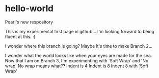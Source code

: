 # hello-world
Pearl's new respository

This is my experimental first page in github... I'm looking forward to being fluent at this. :)


I wonder where this branch is going? Maybe it's time to make Branch 2...



I wonder what the world looks like when your eyes are made for the sea.
Now that I am on Branch 3, I'm experimenting with 'Soft Wrap' and 'No wrap'
No wrap means what??
Indent is 4
Indent is 8
Indent 8 with 'Soft Wrap'
